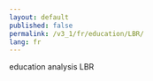 ```yaml
---
layout: default
published: false
permalink: /v3_1/fr/education/LBR/
lang: fr
---
```


education analysis LBR
